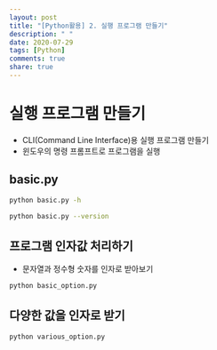 ```yaml
---
layout: post
title: "[Python활용] 2. 실행 프로그램 만들기"
description: " "
date: 2020-07-29
tags: [Python]
comments: true
share: true
---
```


# 실행 프로그램 만들기

- CLI(Command Line Interface)용 실행 프로그램 만들기
- 윈도우의 명령 프롬프트로 프로그램을 실행

## basic.py

```bash
python basic.py -h
```

```bash
python basic.py --version
```

## 프로그램 인자값 처리하기

- 문자열과 정수형 숫자를 인자로 받아보기

```bash
python basic_option.py
```

## 다양한 값을 인자로 받기

```bash
python various_option.py
```
